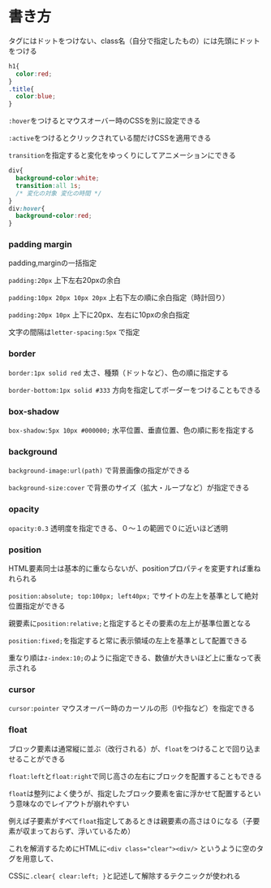 # 書き方

タグにはドットをつけない、class名（自分で指定したもの）には先頭にドットをつける

```css
h1{
  color:red;
}
.title{
  color:blue;
}
```

`:hover`をつけるとマウスオーバー時のCSSを別に設定できる

`:active`をつけるとクリックされている間だけCSSを適用できる

`transition`を指定すると変化をゆっくりにしてアニメーションにできる

```css
div{
  background-color:white;
  transition:all 1s;
  /* 変化の対象 変化の時間 */
}
div:hover{
  background-color:red;
}
```

### padding margin

padding,marginの一括指定

`padding:20px` 上下左右20pxの余白

`padding:10px 20px 10px 20px` 上右下左の順に余白指定（時計回り）

`padding:20px 10px` 上下に20px、左右に10pxの余白指定

文字の間隔は`letter-spacing:5px` で指定

### border

`border:1px solid red` 太さ、種類（ドットなど）、色の順に指定する

`border-bottom:1px solid #333` 方向を指定してボーダーをつけることもできる

### box-shadow

`box-shadow:5px 10px #000000;` 水平位置、垂直位置、色の順に影を指定する

### background

`background-image:url(path)` で背景画像の指定ができる

`background-size:cover` で背景のサイズ（拡大・ループなど）が指定できる

### opacity

`opacity:0.3` 透明度を指定できる、０〜１の範囲で０に近いほど透明

### position

HTML要素同士は基本的に重ならないが、positionプロパティを変更すれば重ねれられる

`position:absolute; top:100px; left40px;` でサイトの左上を基準として絶対位置指定ができる

親要素に`position:relative;`と指定するとその要素の左上が基準位置となる

`position:fixed;`を指定すると常に表示領域の左上を基準として配置できる

重なり順は`z-index:10;`のように指定できる、数値が大きいほど上に重なって表示される

### cursor

`cursor:pointer` マウスオーバー時のカーソルの形（Iや指など）を指定できる

### float

ブロック要素は通常縦に並ぶ（改行される）が、`float`をつけることで回り込ませることができる

`float:left`と`float:right`で同じ高さの左右にブロックを配置することもできる

`float`は整列によく使うが、指定したブロック要素を宙に浮かせて配置するという意味なのでレイアウトが崩れやすい

例えば子要素がすべて`float`指定してあるときは親要素の高さは０になる（子要素が収まっておらず、浮いているため）

これを解消するためにHTMLに`<div class="clear"><div/>` というように空のタグを用意して、

CSSに`.clear{ clear:left; }`と記述して解除するテクニックが使われる



